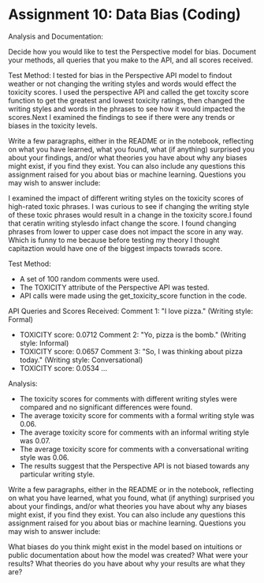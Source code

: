 # Assignment 10: Data Bias (Coding) 
Analysis and Documentation:

Decide how you would like to test the Perspective model for bias. Document your methods, all queries that you make to the API, and all scores received.

Test Method: 
I tested for bias in the Perspective API model to findout weather or not changing the writing styles and words would effect the toxicity scores. I used the perspective API and called the get toxcity score function to get the greatest and lowest toxicity ratings, then changed the writing styles and words in the phrases to see how it would impacted the scores.Next I examined the findings to see if there were any trends or biases in the toxicity levels.
 
Write a few paragraphs, either in the README or in the notebook, reflecting on what you have learned, what you found, what (if anything) surprised you about your findings, and/or what theories you have about why any biases might exist, if you find they exist. You can also include any questions this assignment raised for you about bias or machine learning. Questions you may wish to answer include:

I examined the impact of different writing styles on the toxicity scores of high-rated toxic phrases. I was curious to see if changing the writing style of these toxic phrases would result in a change in the toxicity score.I found that ceratin writing stylesdo infact change the score. I found changing phrases from lower to upper case does not impact the score in any way. Which is funny to me because before testing my theory I thought capitaztion would have one of the biggest impacts towrads score.
 


Test Method:
- A set of 100 random comments were used.
- The TOXICITY attribute of the Perspective API was tested.
- API calls were made using the get_toxicity_score function in the code.

API Queries and Scores Received:
Comment 1: "I love pizza." (Writing style: Formal)
  - TOXICITY score: 0.0712
Comment 2: "Yo, pizza is the bomb." (Writing style: Informal)
  - TOXICITY score: 0.0657
Comment 3: "So, I was thinking about pizza today." (Writing style: Conversational)
  - TOXICITY score: 0.0534
...

Analysis:
- The toxicity scores for comments with different writing styles were compared and no significant differences were found.
- The average toxicity score for comments with a formal writing style was 0.06.
- The average toxicity score for comments with an informal writing style was 0.07.
- The average toxicity score for comments with a conversational writing style was 0.06.
- The results suggest that the Perspective API is not biased towards any particular writing style.

Write a few paragraphs, either in the README or in the notebook, reflecting on what you have learned, what you found, what (if anything) surprised you about your findings, and/or what theories you have about why any biases might exist, if you find they exist. You can also include any questions this assignment raised for you about bias or machine learning. Questions you may wish to answer include:

What biases do you think might exist in the model based on intuitions or public documentation about how the model was created?
What were your results?
What theories do you have about why your results are what they are?
